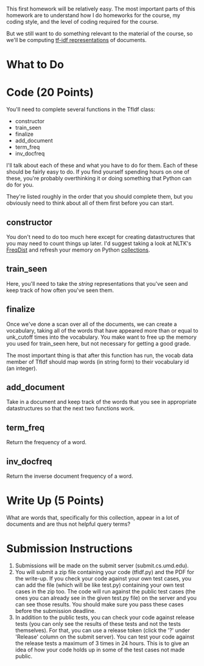 
This first homework will be relatively easy.  The most important parts
of this homework are to understand how I do homeworks for the course,
my coding style, and the level of coding required for the course.

But we still want to do something relevant to the material of the
course, so we'll be computing [tf-idf
representations](https://onlinelibrary.wiley.com/doi/full/10.1002/bult.274)
of documents.


What to Do
=============

# Code (20 Points)

You'll need to complete several functions in the TfIdf class:
* constructor
* train_seen
* finalize
* add_document
* term_freq
* inv_docfreq

I'll talk about each of these and what you have to do for them.  Each
of these should be fairly easy to do.  If you find yourself spending
hours on one of these, you're probably overthinking it or doing
something that Python can do for you.

They're listed roughly in the order that you should complete them, but
you obviously need to think about all of them first before you can
start.

constructor
--------------



You don't need to do too much here except for creating datastructures
that you may need to count things up later.  I'd suggest taking a look
at NLTK's
[FreqDist](http://www.nltk.org/api/nltk.html?highlight=freqdist) and
refresh your memory on Python
[collections](https://docs.python.org/2/library/collections.html).

train_seen
----------

Here, you'll need to take the *string* representations that you've
seen and keep track of how often you've seen them.

finalize
----------

Once we've done a scan over all of the documents, we can create a
vocabulary, taking all of the words that have appeared more than or
equal to unk_cutoff times into the vocabulary.  You make want to free
up the memory you used for train_seen here, but not necessary for
getting a good grade.

The most important thing is that after this function has run, the
vocab data member of TfIdf should map words (in string form) to their
vocabulary id (an integer).

add_document
---------

Take in a document and keep track of the words that you see in
appropriate datastructures so that the next two functions work.

term_freq
----------

Return the frequency of a word.

inv_docfreq
-------------

Return the inverse document frequency of a word.


Write Up (5 Points)
=================

What are words that, specifically for this collection, appear in a lot
of documents and are thus not helpful query terms?

# Submission Instructions


1. Submissions will be made on the submit server (submit.cs.umd.edu).
2. You will submit a zip file containing your code (tfidf.py) and the PDF for the write-up. If you check your code against your own test cases, you can add the file (which will be like test.py) containing your own test cases in the zip too.
The code will run against the public test cases (the ones you can already see in the given test.py file) on the server and you can see those results. You should make sure you pass these cases before the submission deadline.
3. In addition to the public tests, you can check your code against release tests (you can only see the results of these tests and not the tests themselves). For that, you can use a release token (click the '?' under 'Release' column on the submit server). You can test your code against the release tests a maximum of 3 times in 24 hours. This is to give an idea of how your code holds up in some of the test cases not made public.
